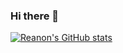 ### Hi there 👋

<!--
**Reanon/Reanon** is a ✨ _special_ ✨ repository because its `README.md` (this file) appears on your GitHub profile.

Here are some ideas to get you started:

- 🔭 I’m currently working on ...
- 🌱 I’m currently learning ...
- 👯 I’m looking to collaborate on ...
- 🤔 I’m looking for help with ...
- 💬 Ask me about ...
- 📫 How to reach me: ...
- 😄 Pronouns: ...
- ⚡ Fun fact: ...
-->
<!--隐藏 contribs,prs 和显示图标,  -->
<!-- https://github.com/anuraghazra/github-readme-stats -->
[![Reanon's GitHub stats](https://github-readme-stats.vercel.app/api?username=reanon&hide=contribs,prs&show_icons=true&theme=swift)](https://reanon.top/)
